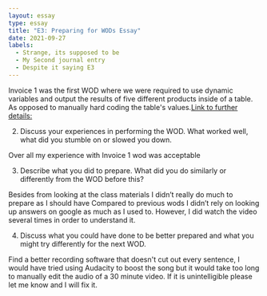 ```yaml
---
layout: essay
type: essay
title: "E3: Preparing for WODs Essay"
date: 2021-09-27
labels:
  - Strange, its supposed to be
  - My Second journal entry
  - Despite it saying E3
--- 
```

Invoice 1 was the first WOD where we were required to use dynamic variables and output the results of five different products inside of a table. As opposed to manually hard coding the table's values.[Link to further details:](https://dport96.github.io/ITM352/morea/060.expressions-operators/experience-preparing-for-WOD.html)

2) Discuss your experiences in performing the WOD. What worked well, what did you stumble on or slowed you down.

Over all my experience with Invoice 1 wod was acceptable 

3) Describe what you did to prepare. What did you do similarly or differently from the WOD before this?

Besides from looking at the class materials I didn’t really do much to prepare as I should have 
Compared to previous wods I didn’t rely on looking up answers on google as much as I used to. However, I did watch the video several times in order to understand it.

4) Discuss what you could have done to be better prepared and what you might try differently for the next WOD.

 Find a better recording software that doesn't cut out every sentence, I would have tried using Audacity to boost the song but it would take too long to manually edit the audio of a 30 minute video. If it is unintelligible please let me know and I will fix it.


